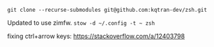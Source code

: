 `git clone --recurse-submodules git@github.com:kqtran-dev/zsh.git`

Updated to use zimfw.
`stow -d ~/.config -t ~ zsh`

fixing ctrl+arrow keys:
https://stackoverflow.com/a/12403798

